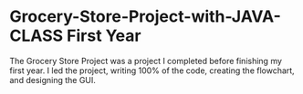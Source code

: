 # Grocery-Store-Project-with-JAVA-CLASS First Year
The Grocery Store Project was a project I completed before finishing my first year. I led the project, writing 100% of the code, creating the flowchart, and designing the GUI.
